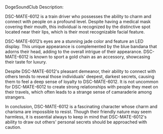 DogeSoundClub Description:

DSC-MATE-6012 is a train driver who possesses the ability to charm and connect with people on a profound level. Despite having a medical mask covering their mouth, this individual is recognized by the distinctive spot located near their lips, which is their most recognizable facial feature.

DSC-MATE-6012’s eyes are a stunning jade color and feature an LED display. This unique appearance is complemented by the blue bandana that adorns their head, adding to the overall intrigue of their appearance. DSC-MATE-6012 is known to sport a gold chain as an accessory, showcasing their taste for luxury.

Despite DSC-MATE-6012's pleasant demeanor, their ability to connect with others tends to reveal those individuals' deepest, darkest secrets, causing them to feel a deep sense of loyalty to DSC-MATE-6012. It is not uncommon for DSC-MATE-6012 to create strong relationships with people they meet on their travels, which often leads to a strange sense of camaraderie among strangers.

In conclusion, DSC-MATE-6012 is a fascinating character whose charm and charisma are impossible to resist. Though their friendly nature may seem harmless, it is essential always to keep in mind that DSC-MATE-6012's ability to draw out others' personal secrets should be approached with caution.